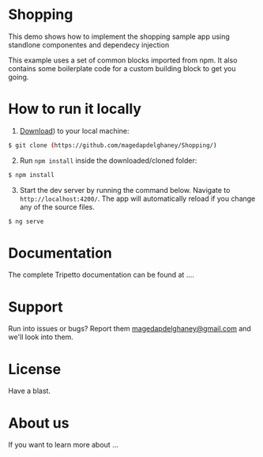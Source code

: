 # Shopping


This demo shows how to implement the shopping sample app using standlone componentes and dependecy injection 

This example uses a set of common  blocks imported from npm. It also contains some boilerplate code for a custom building block to get you going.



# How to run it locally
1. [Download](https://github.com/magedapdelghaney/Shopping)) to your local machine:
```bash
$ git clone (https://github.com/magedapdelghaney/Shopping/)
```

2. Run `npm install` inside the downloaded/cloned folder:
```bash
$ npm install
```

3. Start the dev server by running the command below. Navigate to `http://localhost:4200/`. The app will automatically reload if you change any of the source files.
```bash
$ ng serve
```

# Documentation
The complete Tripetto documentation can be found at ....

# Support
Run into issues or bugs? Report them magedapdelghaney@gmail.com and we'll look into them.


# License
Have a blast. 

# About us
If you want to learn more about ...
